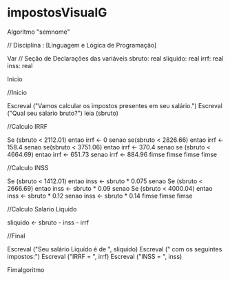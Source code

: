 # impostosVisualG

Algoritmo "semnome"

// Disciplina   : [Linguagem e Lógica de Programação]

Var
// Seção de Declarações das variáveis 
sbruto: real
sliquido: real
irrf: real
inss: real


Inicio

//Inicio

   Escreval ("Vamos calcular os impostos presentes em seu salário.")
   Escreval ("Qual seu salario bruto?")
   leia (sbruto)
   
//Calculo IRRF

   Se (sbruto < 2112.01) entao
   irrf <- 0
   senao
        se(sbruto < 2826.66) entao
        irrf <- 158.4
        senao
             se(sbruto < 3751.06) entao
             irrf <- 370.4
             senao
                  se (sbruto < 4664.69) entao
                  irrf <- 651.73
                  senao
                  irrf <- 884.96
                  fimse
             fimse
        fimse
   fimse
          
//Calculo INSS

   Se (sbruto < 1412.01) entao
   inss <- sbruto * 0.075
   senao
        Se (sbruto < 2666.69) entao
        inss <- sbruto * 0.09
        senao
             Se (sbruto < 4000.04) entao
             inss <- sbruto * 0.12
             senao
             inss <- sbruto * 0.14
             fimse
        fimse
   fimse

//Calculo Salario Liquido

sliquido <- sbruto - inss - irrf

//Final

Escreval ("Seu salário Liquído é de ", sliquido)
Escreval (" com os seguintes impostos:")
Escreval ("IRRF = ", irrf)
Escreval ("INSS = ", inss)

Fimalgoritmo
